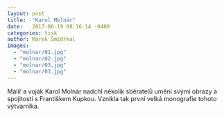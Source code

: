 ```yaml
---
layout: post
title:  "Karol Molnár"
date:   2017-06-19 08:16:14 -0400
categories: tisk
author: Marek Šmidrkal
images:
  - "molnar/01.jpg"
  - "molnar/02.jpg"
  - "molnar/03.jpg"
  - "molnar/03.jpg"
---
```

Malíř a voják Karol Molnár nadchl několik sběratelů umění svými obrazy a spojitostí s Františkem Kupkou. Vznikla tak první velká monografie tohoto výtvarníka.
